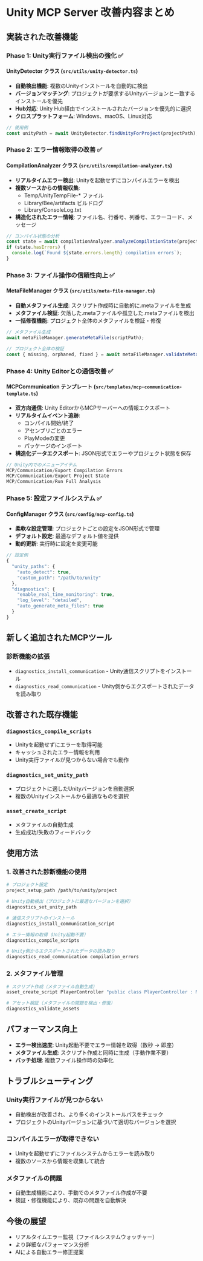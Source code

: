 # Unity MCP Server 改善内容まとめ

## 実装された改善機能

### Phase 1: Unity実行ファイル検出の強化 ✅

#### UnityDetector クラス (`src/utils/unity-detector.ts`)
- **自動検出機能**: 複数のUnityインストールを自動的に検出
- **バージョンマッチング**: プロジェクトが要求するUnityバージョンと一致するインストールを優先
- **Hub対応**: Unity Hub経由でインストールされたバージョンを優先的に選択
- **クロスプラットフォーム**: Windows、macOS、Linux対応

```typescript
// 使用例
const unityPath = await UnityDetector.findUnityForProject(projectPath);
```

### Phase 2: エラー情報取得の改善 ✅

#### CompilationAnalyzer クラス (`src/utils/compilation-analyzer.ts`)
- **リアルタイムエラー検出**: Unityを起動せずにコンパイルエラーを検出
- **複数ソースからの情報収集**:
  - Temp/UnityTempFile-* ファイル
  - Library/Bee/artifacts ビルドログ
  - Library/ConsoleLog.txt
- **構造化されたエラー情報**: ファイル名、行番号、列番号、エラーコード、メッセージ

```typescript
// コンパイル状態の分析
const state = await compilationAnalyzer.analyzeCompilationState(projectPath);
if (state.hasErrors) {
  console.log(`Found ${state.errors.length} compilation errors`);
}
```

### Phase 3: ファイル操作の信頼性向上 ✅

#### MetaFileManager クラス (`src/utils/meta-file-manager.ts`)
- **自動メタファイル生成**: スクリプト作成時に自動的に.metaファイルを生成
- **メタファイル検証**: 欠落した.metaファイルや孤立した.metaファイルを検出
- **一括修復機能**: プロジェクト全体のメタファイルを検証・修復

```typescript
// メタファイル生成
await metaFileManager.generateMetaFile(scriptPath);

// プロジェクト全体の検証
const { missing, orphaned, fixed } = await metaFileManager.validateMetaFiles(projectPath);
```

### Phase 4: Unity Editorとの通信改善 ✅

#### MCPCommunication テンプレート (`src/templates/mcp-communication-template.ts`)
- **双方向通信**: Unity EditorからMCPサーバーへの情報エクスポート
- **リアルタイムイベント追跡**:
  - コンパイル開始/終了
  - アセンブリごとのエラー
  - PlayModeの変更
  - パッケージのインポート
- **構造化データエクスポート**: JSON形式でエラーやプロジェクト状態を保存

```csharp
// Unity内でのメニューアイテム
MCP/Communication/Export Compilation Errors
MCP/Communication/Export Project State
MCP/Communication/Run Full Analysis
```

### Phase 5: 設定ファイルシステム ✅

#### ConfigManager クラス (`src/config/mcp-config.ts`)
- **柔軟な設定管理**: プロジェクトごとの設定をJSON形式で管理
- **デフォルト設定**: 最適なデフォルト値を提供
- **動的更新**: 実行時に設定を変更可能

```typescript
// 設定例
{
  "unity_paths": {
    "auto_detect": true,
    "custom_path": "/path/to/unity"
  },
  "diagnostics": {
    "enable_real_time_monitoring": true,
    "log_level": "detailed",
    "auto_generate_meta_files": true
  }
}
```

## 新しく追加されたMCPツール

### 診断機能の拡張
- `diagnostics_install_communication` - Unity通信スクリプトをインストール
- `diagnostics_read_communication` - Unity側からエクスポートされたデータを読み取り

## 改善された既存機能

### `diagnostics_compile_scripts`
- Unityを起動せずにエラーを取得可能
- キャッシュされたエラー情報を利用
- Unity実行ファイルが見つからない場合でも動作

### `diagnostics_set_unity_path`
- プロジェクトに適したUnityバージョンを自動選択
- 複数のUnityインストールから最適なものを選択

### `asset_create_script`
- メタファイルの自動生成
- 生成成功/失敗のフィードバック

## 使用方法

### 1. 改善された診断機能の使用

```bash
# プロジェクト設定
project_setup_path /path/to/unity/project

# Unity自動検出（プロジェクトに最適なバージョンを選択）
diagnostics_set_unity_path

# 通信スクリプトのインストール
diagnostics_install_communication_script

# エラー情報の取得（Unity起動不要）
diagnostics_compile_scripts

# Unity側からエクスポートされたデータの読み取り
diagnostics_read_communication compilation_errors
```

### 2. メタファイル管理

```bash
# スクリプト作成（メタファイル自動生成）
asset_create_script PlayerController "public class PlayerController : MonoBehaviour {}"

# アセット検証（メタファイルの問題を検出・修復）
diagnostics_validate_assets
```

## パフォーマンス向上

- **エラー検出速度**: Unity起動不要でエラー情報を取得（数秒 → 即座）
- **メタファイル生成**: スクリプト作成と同時に生成（手動作業不要）
- **バッチ処理**: 複数ファイル操作時の効率化

## トラブルシューティング

### Unity実行ファイルが見つからない
- 自動検出が改善され、より多くのインストールパスをチェック
- プロジェクトのUnityバージョンに基づいて適切なバージョンを選択

### コンパイルエラーが取得できない
- Unityを起動せずにファイルシステムからエラーを読み取り
- 複数のソースから情報を収集して統合

### メタファイルの問題
- 自動生成機能により、手動でのメタファイル作成が不要
- 検証・修復機能により、既存の問題を自動解決

## 今後の展望

- リアルタイムエラー監視（ファイルシステムウォッチャー）
- より詳細なパフォーマンス分析
- AIによる自動エラー修正提案